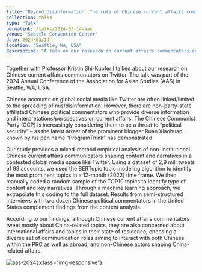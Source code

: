 ```yaml
---
title: "Beyond disinformation: The role of Chinese current affairs commentators on Twitter"
collection: talks
type: "Talk"
permalink: /talks/2024-03-14-aas
venue: "Seattle Convention Center"
date: 2024/03/14
location: "Seattle, WA, USA"
description: "A talk on our research on current affairs commentators on Twitter"
---
```


Together with [Professor Kristin Shi-Kupfer](https://www.uni-trier.de/universitaet/fachbereiche-faecher/fachbereich-ii/faecher/sinologie/profil/team/prof-dr-kristin-shi-kupfer) I talked about our research on Chinese current affairs commentators on Twitter. The talk was part of the 2024 Annual Conference of the Association for Asian Studies (AAS) in Seattle, WA, USA.

Chinese accounts on global social media like Twitter are often linked/limited to the spreading of mis/disinformation. However, there are non-party-state affiliated Chinese political commentators who provide diverse information and interpretations/perspectives on current affairs. The Chinese Communist Party (CCP) is increasingly considering them to be a threat to “political security” – as the latest arrest of the prominent blogger Ruan Xiaohuan, known by his pen name “ProgramThink” has demonstrated.

Our study provides a mixed-method empirical analysis of non-institutional Chinese current affairs communicators shaping content and narratives in a contested global media space like Twitter. Using a dataset of 2,9 mil. tweets of 99 accounts, we used the BERTopic topic modeling algorithm to identify the most prominent topics in a 12-month (2022) time frame. We then manually coded a random sample of the TOP10 topics to identify type of content and key narratives. Through a machine learning approach, we extrapolate this coding to the full dataset. Results from semi-structured interviews with two dozen Chinese political commentators in the United States complement findings from the content analysis.

According to our findings, although Chinese current affairs commentators tweet mostly about China-related topics, they are also concerned about international affairs and topics in their state of residence, choosing a diverse set of communication roles aiming to interact with both Chinese within the PRC as well as abroad, and non-Chinese actors shaping China-related affairs.

![aas-2024](https://florian-eichin.com/images/aas-2024.png){:class="img-responsive"}